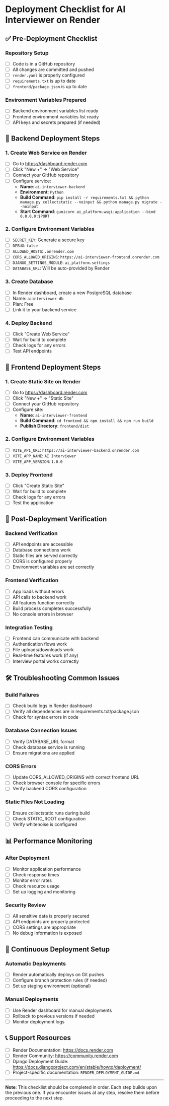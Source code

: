 # Deployment Checklist for AI Interviewer on Render

## ✅ Pre-Deployment Checklist

### Repository Setup
- [ ] Code is in a GitHub repository
- [ ] All changes are committed and pushed
- [ ] `render.yaml` is properly configured
- [ ] `requirements.txt` is up to date
- [ ] `frontend/package.json` is up to date

### Environment Variables Prepared
- [ ] Backend environment variables list ready
- [ ] Frontend environment variables list ready
- [ ] API keys and secrets prepared (if needed)

## 🚀 Backend Deployment Steps

### 1. Create Web Service on Render
- [ ] Go to https://dashboard.render.com
- [ ] Click "New +" → "Web Service"
- [ ] Connect your GitHub repository
- [ ] Configure service:
  - **Name**: `ai-interviewer-backend`
  - **Environment**: `Python`
  - **Build Command**: `pip install -r requirements.txt && python manage.py collectstatic --noinput && python manage.py migrate --noinput`
  - **Start Command**: `gunicorn ai_platform.wsgi:application --bind 0.0.0.0:$PORT`

### 2. Configure Environment Variables
- [ ] `SECRET_KEY`: Generate a secure key
- [ ] `DEBUG`: `false`
- [ ] `ALLOWED_HOSTS`: `.onrender.com`
- [ ] `CORS_ALLOWED_ORIGINS`: `https://ai-interviewer-frontend.onrender.com`
- [ ] `DJANGO_SETTINGS_MODULE`: `ai_platform.settings`
- [ ] `DATABASE_URL`: Will be auto-provided by Render

### 3. Create Database
- [ ] In Render dashboard, create a new PostgreSQL database
- [ ] Name: `aiinterviewer-db`
- [ ] Plan: Free
- [ ] Link it to your backend service

### 4. Deploy Backend
- [ ] Click "Create Web Service"
- [ ] Wait for build to complete
- [ ] Check logs for any errors
- [ ] Test API endpoints

## 🎨 Frontend Deployment Steps

### 1. Create Static Site on Render
- [ ] Go to https://dashboard.render.com
- [ ] Click "New +" → "Static Site"
- [ ] Connect your GitHub repository
- [ ] Configure site:
  - **Name**: `ai-interviewer-frontend`
  - **Build Command**: `cd frontend && npm install && npm run build`
  - **Publish Directory**: `frontend/dist`

### 2. Configure Environment Variables
- [ ] `VITE_API_URL`: `https://ai-interviewer-backend.onrender.com`
- [ ] `VITE_APP_NAME`: `AI Interviewer`
- [ ] `VITE_APP_VERSION`: `1.0.0`

### 3. Deploy Frontend
- [ ] Click "Create Static Site"
- [ ] Wait for build to complete
- [ ] Check logs for any errors
- [ ] Test the application

## 🔧 Post-Deployment Verification

### Backend Verification
- [ ] API endpoints are accessible
- [ ] Database connections work
- [ ] Static files are served correctly
- [ ] CORS is configured properly
- [ ] Environment variables are set correctly

### Frontend Verification
- [ ] App loads without errors
- [ ] API calls to backend work
- [ ] All features function correctly
- [ ] Build process completes successfully
- [ ] No console errors in browser

### Integration Testing
- [ ] Frontend can communicate with backend
- [ ] Authentication flows work
- [ ] File uploads/downloads work
- [ ] Real-time features work (if any)
- [ ] Interview portal works correctly

## 🛠️ Troubleshooting Common Issues

### Build Failures
- [ ] Check build logs in Render dashboard
- [ ] Verify all dependencies are in requirements.txt/package.json
- [ ] Check for syntax errors in code

### Database Connection Issues
- [ ] Verify DATABASE_URL format
- [ ] Check database service is running
- [ ] Ensure migrations are applied

### CORS Errors
- [ ] Update CORS_ALLOWED_ORIGINS with correct frontend URL
- [ ] Check browser console for specific errors
- [ ] Verify backend CORS configuration

### Static Files Not Loading
- [ ] Ensure collectstatic runs during build
- [ ] Check STATIC_ROOT configuration
- [ ] Verify whitenoise is configured

## 📊 Performance Monitoring

### After Deployment
- [ ] Monitor application performance
- [ ] Check response times
- [ ] Monitor error rates
- [ ] Check resource usage
- [ ] Set up logging and monitoring

### Security Review
- [ ] All sensitive data is properly secured
- [ ] API endpoints are properly protected
- [ ] CORS settings are appropriate
- [ ] No debug information is exposed

## 🔄 Continuous Deployment Setup

### Automatic Deployments
- [ ] Render automatically deploys on Git pushes
- [ ] Configure branch protection rules (if needed)
- [ ] Set up staging environment (optional)

### Manual Deployments
- [ ] Use Render dashboard for manual deployments
- [ ] Rollback to previous versions if needed
- [ ] Monitor deployment logs

## 📞 Support Resources

- [ ] Render Documentation: https://docs.render.com
- [ ] Render Community: https://community.render.com
- [ ] Django Deployment Guide: https://docs.djangoproject.com/en/stable/howto/deployment/
- [ ] Project-specific documentation: `RENDER_DEPLOYMENT_GUIDE.md`

---

**Note**: This checklist should be completed in order. Each step builds upon the previous one. If you encounter issues at any step, resolve them before proceeding to the next step.


